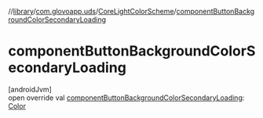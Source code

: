 //[library](../../../index.md)/[com.glovoapp.uds](../index.md)/[CoreLightColorScheme](index.md)/[componentButtonBackgroundColorSecondaryLoading](component-button-background-color-secondary-loading.md)

# componentButtonBackgroundColorSecondaryLoading

[androidJvm]\
open override val [componentButtonBackgroundColorSecondaryLoading](component-button-background-color-secondary-loading.md): [Color](https://developer.android.com/reference/kotlin/androidx/compose/ui/graphics/Color.html)
